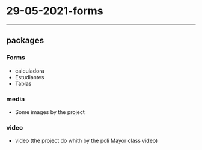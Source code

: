 # 29-05-2021-forms
---
## packages
### Forms
- calculadora
- Estudiantes
- Tablas
### media
- Some images by the project
### video
- video (the project do whith by the poli Mayor class video)
